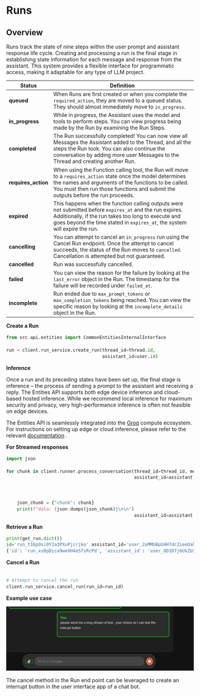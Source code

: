 # Runs

## Overview

Runs track the state of nine steps within the user prompt and assistant response life cycle. Creating and processing a run is the final stage in establishing state information for each message and response from the assistant. This system provides a flexible interface for programmatic access, making it adaptable for any type of LLM project.




| **Status**         | **Definition**                                                                                                                                                                                                                                                                 |
|--------------------|---------------------------------------------------------------------------------------------------------------------------------------------------------------------------------------------------------------------------------------------------------------------------------|
| **queued**         | When Runs are first created or when you complete the `required_action`, they are moved to a queued status. They should almost immediately move to `in_progress`.                                                                                                                |
| **in_progress**    | While in progress, the Assistant uses the model and tools to perform steps. You can view progress being made by the Run by examining the Run Steps.                                                                                                                             |
| **completed**      | The Run successfully completed! You can now view all Messages the Assistant added to the Thread, and all the steps the Run took. You can also continue the conversation by adding more user Messages to the Thread and creating another Run.                                  |
| **requires_action**| When using the Function calling tool, the Run will move to a `requires_action` state once the model determines the names and arguments of the functions to be called. You must then run those functions and submit the outputs before the run proceeds.                           |
| **expired**        | This happens when the function calling outputs were not submitted before `expires_at` and the run expires. Additionally, if the run takes too long to execute and goes beyond the time stated in `expires_at`, the system will expire the run.                                 |
| **cancelling**     | You can attempt to cancel an `in_progress` run using the Cancel Run endpoint. Once the attempt to cancel succeeds, the status of the Run moves to `cancelled`. Cancellation is attempted but not guaranteed.                                                                    |
| **cancelled**      | Run was successfully cancelled.                                                                                                                                                                                                                                                |
| **failed**         | You can view the reason for the failure by looking at the `last_error` object in the Run. The timestamp for the failure will be recorded under `failed_at`.                                                                                                                    |
| **incomplete**     | Run ended due to `max_prompt_tokens` or `max_completion_tokens` being reached. You can view the specific reason by looking at the `incomplete_details` object in the Run.                                                                                                       |


**Create a Run**

```python
from src.api.entities import CommonEntitiesInternalInterface

run = client.run_service.create_run(thread_id=thread.id,
                                    assistant_id=user.id)


```


**Inference**

Once a run and its preceding states have been set up, the final stage is inference – the process of sending a prompt to the assistant and receiving a reply. The Entities API supports both edge device inference and cloud-based hosted inference. While we recommend local inference for maximum security and privacy, very high-performance inference is often not feasible on edge devices.

The Entities API is seamlessly integrated into the [Groq](https://groq.com/) compute ecosystem. For instructions on setting up edge or cloud inference, please refer to the relevant [documentation](/docs/infernce.md) .


**For Streamed responses**
```python
import json

for chunk in client.runner.process_conversation(thread_id=thread_id, message_id=message_id, run_id=run_id,
                                                assistant_id=assistant, model=selected_model):


    
    json_chunk = {"chunk": chunk}
    print(f"data: {json.dumps(json_chunk)}\n\n")
                                                assistant_id=assistant.id, model=selected_model):

```


**Retrieve a Run**
```python
print(get_run.dict())
id='run_t16pOsi0Y2a3PXuPjcrjko' assistant_id='user_2uMMGBpU4H7dcZieeOahNv' cancelled_at=None completed_at=None created_at=1726617356 expires_at=1726620956 failed_at=None incomplete_details=None instructions='' last_error=None max_completion_tokens=1000 max_prompt_tokens=500 meta_data={} model='gpt-4' object='run' parallel_tool_calls=False required_action=None response_format='text' started_at=None status='queued' thread_id='thread_Ww3UGvvKkrxFfHD1hNFQVX' tool_choice='none' tools=[] truncation_strategy={} usage=None temperature=1.0 top_p=1.0 tool_resources={} actions=[]
{'id': 'run_xsDpDica9weXH4eSfsRcPd', 'assistant_id': 'user_0D1D7j6UkZUsa9Gm7GdkU1', 'cancelled_at': None, 'completed_at': None, 'created_at': 1726620075, 'expires_at': 1726623675, 'failed_at': None, 'incomplete_details': None, 'instructions': '', 'last_error': None, 'max_completion_tokens': 1000, 'max_prompt_tokens': 500, 'meta_data': {}, 'model': 'gpt-4', 'object': 'run', 'parallel_tool_calls': False, 'required_action': None, 'response_format': 'text', 'started_at': None, 'status': 'queued', 'thread_id': 'thread_VaTTuMUa8EHtkr60hZGkju', 'tool_choice': 'none', 'tools': [], 'truncation_strategy': {}, 'usage': None, 'temperature': 1.0, 'top_p': 1.0, 'tool_resources': {}, 'actions': []}
```

**Cancel a Run**
```python

# Attempt to cancel the run
client.run_service.cancel_run(run_id=run_id)

```

**Example use case**

![Diagram](run0.png)

The cancel method in the Run end point can be leveraged to create an interrupt button in the user interface app of a chat bot.